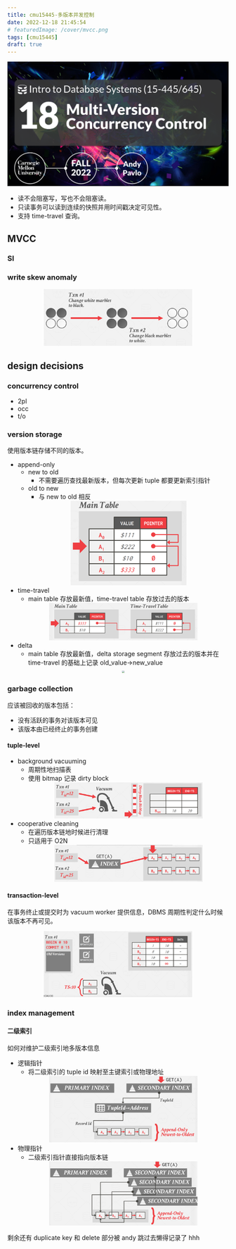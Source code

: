 ```yaml
---
title: cmu15445-多版本并发控制
date: 2022-12-18 21:45:54
# featuredImage: /cover/mvcc.png
tags: [cmu15445]
draft: true
---
```


<img src="/cover/mvcc.png"/>

- 读不会阻塞写，写也不会阻塞读。
- 只读事务可以读到连续的快照并用时间戳决定可见性。
- 支持 time-travel 查询。

## MVCC

### SI

### write skew anomaly

<div align="center"><img src="/cmu15445-多版本并发控制/write-skew.png" style="zoom:33%;" /></div>

## design decisions

### concurrency control

- 2pl
- occ
- t/o

### version storage

使用版本链存储不同的版本。

- append-only
  - new to old
    - 不需要遍历查找最新版本，但每次更新 tuple 都要更新索引指针
  - old to new
    - 与 new to old 相反
    <div align="center"><img src="/cmu15445-多版本并发控制/append-only.png" style="zoom:33%;" /></div>
- time-travel
  - main table 存放最新值，time-travel table 存放过去的版本
  <div align="center"><img src="/cmu15445-多版本并发控制/time-travel.png" style="zoom:33%;" /></div>
- delta
  - main table 存放最新值，delta storage segment 存放过去的版本并在 time-travel 的基础上记录 old_value->new_value
  <div align="center"><img src="/cmu15445-多版本并发控制/delta-storage.png" style="zoom:33%;" /></div>

### garbage collection

应该被回收的版本包括：

- 没有活跃的事务对该版本可见
- 该版本由已经终止的事务创建

#### tuple-level

- background vacuuming
  - 周期性地扫描表
  - 使用 bitmap 记录 dirty block
    <div align="center"><img src="/cmu15445-多版本并发控制/background-vacuuming.png" style="zoom:33%;" /></div>
- cooperative cleaning
  - 在遍历版本链地时候进行清理
  - 只适用于 O2N
    <div align="center"><img src="/cmu15445-多版本并发控制/cooperative-cleaning.png" style="zoom:33%;" /></div>

#### transaction-level

在事务终止或提交时为 vacuum worker 提供信息，DBMS 周期性判定什么时候该版本不再可见。

<div align="center"><img src="/cmu15445-多版本并发控制/transaction-level.png" style="zoom:33%;" /></div>

### index management

#### 二级索引

如何对维护二级索引地多版本信息

- 逻辑指针
  - 将二级索引的 tuple id 映射至主键索引或物理地址
  <div align="center"><img src="/cmu15445-多版本并发控制/logical.png" style="zoom:33%;" /></div>
- 物理指针
  - 二级索引指针直接指向版本链
  <div align="center"><img src="/cmu15445-多版本并发控制/physical.png" style="zoom:33%;" /></div>

剩余还有 duplicate key 和 delete 部分被 andy 跳过去懒得记录了 hhh

